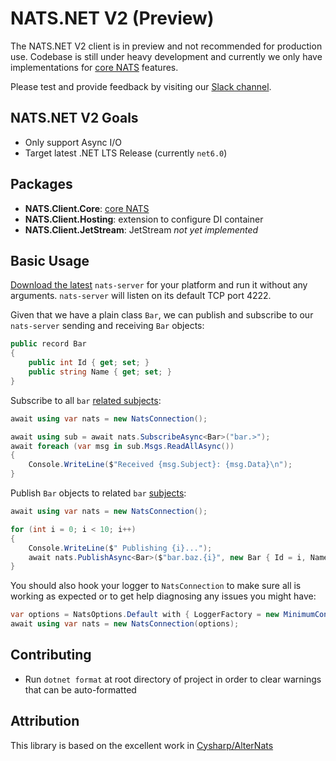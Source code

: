 # NATS.NET V2 (Preview)

The NATS.NET V2 client is in preview and not recommended for production use.
Codebase is still under heavy development and currently we only have implementations for [core NATS](https://docs.nats.io/nats-concepts/core-nats) features.

Please test and provide feedback by visiting our [Slack channel](https://natsio.slack.com/channels/dotnet).

## NATS.NET V2 Goals

- Only support Async I/O
- Target latest .NET LTS Release (currently `net6.0`)

## Packages

- **NATS.Client.Core**: [core NATS](https://docs.nats.io/nats-concepts/core-nats)
- **NATS.Client.Hosting**: extension to configure DI container
- **NATS.Client.JetStream**: JetStream *not yet implemented*

## Basic Usage

[Download the latest](https://nats.io/download/) `nats-server` for your platform and run it without any arguments. `nats-server` will listen
on its default TCP port 4222.

Given that we have a plain class `Bar`, we can publish and subscribe to our `nats-server` sending
and receiving `Bar` objects:

```csharp
public record Bar
{
    public int Id { get; set; }
    public string Name { get; set; }
}
```

Subscribe to all `bar` [related subjects](https://docs.nats.io/nats-concepts/subjects):
```csharp
await using var nats = new NatsConnection();

await using sub = await nats.SubscribeAsync<Bar>("bar.>");
await foreach (var msg in sub.Msgs.ReadAllAsync())
{
    Console.WriteLine($"Received {msg.Subject}: {msg.Data}\n");
}
```

Publish `Bar` objects to related `bar` [subjects](https://docs.nats.io/nats-concepts/subjects):
```csharp
await using var nats = new NatsConnection();

for (int i = 0; i < 10; i++)
{
    Console.WriteLine($" Publishing {i}...");
    await nats.PublishAsync<Bar>($"bar.baz.{i}", new Bar { Id = i, Name = "Baz" });
}
```

You should also hook your logger to `NatsConnection` to make sure all is working as expected or
to get help diagnosing any issues you might have:
```csharp
var options = NatsOptions.Default with { LoggerFactory = new MinimumConsoleLoggerFactory(LogLevel.Error) };
await using var nats = new NatsConnection(options);
```

## Contributing

- Run `dotnet format` at root directory of project in order to clear warnings that can be auto-formatted

## Attribution

This library is based on the excellent work in [Cysharp/AlterNats](https://github.com/Cysharp/AlterNats)
